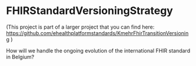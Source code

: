 # FHIRStandardVersioningStrategy

(This project is part of a larger project that you can find here: https://github.com/ehealthplatformstandards/KmehrFhirTransitionVersioning )

How will we handle the ongoing evolution of the international FHIR standard in Belgium?
